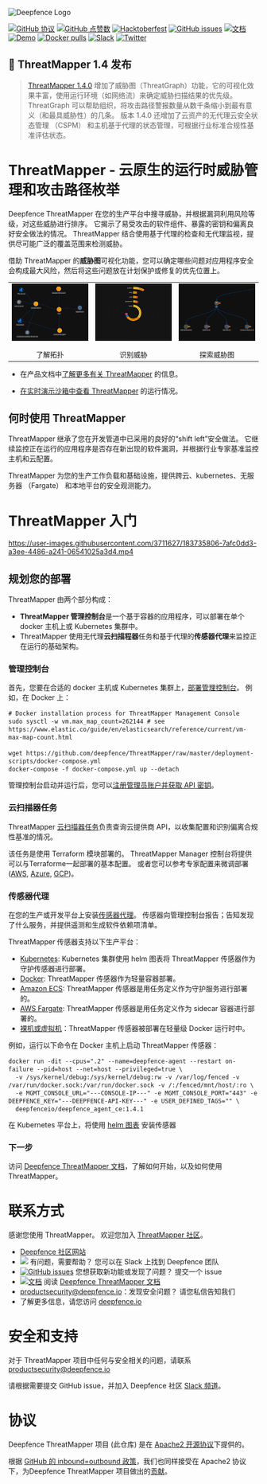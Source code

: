 ![Deepfence Logo](images/readme/deepfence-logo.png)

[![GitHub 协议](https://img.shields.io/github/license/deepfence/ThreatMapper)](https://github.com/deepfence/ThreatMapper/blob/master/LICENSE) [![GitHub 点赞数](https://img.shields.io/github/stars/deepfence/ThreatMapper)](https://github.com/deepfence/ThreatMapper/stargazers) [![Hacktoberfest](https://img.shields.io/github/hacktoberfest/2022/deepfence/ThreatMapper)](https://github.com/deepfence/ThreatMapper/issues) [![GitHub issues](https://img.shields.io/github/issues/deepfence/ThreatMapper)](https://github.com/deepfence/ThreatMapper/issues) [![文档](https://img.shields.io/badge/documentation-read-green)](https://community.deepfence.io/docs/threatmapper) [![Demo](https://img.shields.io/badge/threatmapper-demo-green)](https://community.deepfence.io/docs/threatmapper/demo) [![Docker pulls](https://img.shields.io/docker/pulls/deepfenceio/deepfence_agent_ce)](https://hub.docker.com/r/deepfenceio/deepfence_agent_ce) [![Slack](https://img.shields.io/badge/slack-@deepfence-blue.svg?logo=slack)](https://join.slack.com/t/deepfence-community/shared_invite/zt-podmzle9-5X~qYx8wMaLt9bGWwkSdgQ) [![Twitter](https://img.shields.io/twitter/url?style=social&url=https%3A%2F%2Fgithub.com%2Fdeepfence%2FThreatMapper)](https://twitter.com/intent/tweet?text=Wow:&url=https%3A%2F%2Fgithub.com%2Fdeepfence%2FThreatMapper)

## :tada: ThreatMapper 1.4 发布

> [ThreatMapper 1.4.0](https://github.com/deepfence/ThreatMapper/releases/tag/v1.4.0) 增加了威胁图（ThreatGraph）功能，它的可视化效果丰富，使用运行环境（如网络流）来确定威胁扫描结果的优先级。  ThreatGraph 可以帮助组织，将攻击路径警报数量从数千条缩小到最有意义（和最具威胁性）的几条。 版本 1.4.0 还增加了云资产的无代理云安全状态管理 （CSPM） 和主机基于代理的状态管理，可根据行业标准合规性基准评估状态。

# ThreatMapper - 云原生的运行时威胁管理和攻击路径枚举

Deepfence ThreatMapper 在您的生产平台中搜寻威胁，并根据漏洞利用风险等级，对这些威胁进行排序。 它揭示了易受攻击的软件组件、暴露的密钥和偏离良好安全做法的情况。 ThreatMapper 结合使用基于代理的检查和无代理监视，提供尽可能广泛的覆盖范围来检测威胁。

借助 ThreatMapper 的**威胁图**可视化功能，您可以确定哪些问题对应用程序安全会构成最大风险，然后将这些问题放在计划保护或修复的优先位置上。

<table width="100%">
  <tr>
  <td align="center" valign="top" width="33%"><a href="../../raw/master/images/readme/threatmapper-topology-full.jpg"><img src="images/readme/threatmapper-topology-thumb.jpg" border=0 align="center"/></a>
    <br/><br/>
    了解拓扑
  </td>
  <td align="center" valign="top" width="33%"><a href="../../raw/master/images/readme/threatmapper-vulnerabilities-full.jpg"><img src="images/readme/threatmapper-vulnerabilities-thumb.jpg" border=0 align="center"/></a>
    <br/><br/>
    识别威胁
  </td>
  <td align="center" valign="top" width="33%"><a href="../../raw/master/images/readme/threatmapper-threatgraph-full.jpg"><img src="images/readme/threatmapper-threatgraph-thumb.jpg" border=0 align="center"/></a>
    <br/><br/>
    探索威胁图
  </td>
  </tr>
</table>

 * 在产品文档中[了解更多有关 ThreatMapper](https://community.deepfence.io/docs/threatmapper/) 的信息。

 * [在实时演示沙箱中查看 ThreatMapper](https://community.deepfence.io/docs/threatmapper/demo) 的运行情况。

## 何时使用 ThreatMapper

ThreatMapper 继承了您在开发管道中已采用的良好的“shift left”安全做法。 它继续监控正在运行的应用程序是否存在新出现的软件漏洞，并根据行业专家基准监控主机和云配置。

ThreatMapper 为您的生产工作负载和基础设施，提供跨云、kubernetes、无服务器 （Fargate） 和本地平台的安全观测能力。


# ThreatMapper 入门



https://user-images.githubusercontent.com/3711627/183735806-7afc0dd3-a3ee-4486-a241-06541025a3d4.mp4


## 规划您的部署

ThreatMapper 由两个部分构成：

 * **ThreatMapper 管理控制台**是一个基于容器的应用程序，可以部署在单个 docker 主机上或 Kubernetes 集群中。
 * ThreatMapper 使用无代理**云扫描程器**任务和基于代理的**传感器代理**来监控正在运行的基础架构。

### 管理控制台

首先，您要在合适的 docker 主机或 Kubernetes 集群上，[部署管理控制台](https://community.deepfence.io/docs/threatmapper/console/)。  例如，在 Docker 上：

```shell script
# Docker installation process for ThreatMapper Management Console
sudo sysctl -w vm.max_map_count=262144 # see https://www.elastic.co/guide/en/elasticsearch/reference/current/vm-max-map-count.html

wget https://github.com/deepfence/ThreatMapper/raw/master/deployment-scripts/docker-compose.yml
docker-compose -f docker-compose.yml up --detach
```

管理控制台启动并运行后，您可以[注册管理员账户并获取 API 密钥](https://community.deepfence.io/docs/threatmapper/console/initial-configuration)。

### 云扫描器任务

ThreatMapper [云扫描器任务](https://community.deepfence.io/docs/threatmapper/cloudscanner/)负责查询云提供商 API，以收集配置和识别偏离合规性基准的情况。

该任务是使用 Terraform 模块部署的。 ThreatMapper Manager 控制台将提供可以与Terraforme一起部署的基本配置。 或者您可以参考专家配置来微调部署([AWS](https://github.com/deepfence/terraform-aws-cloud-scanner), [Azure](https://github.com/deepfence/terraform-azure-cloud-scanner), [GCP](https://github.com/deepfence/terraform-gcp-cloud-scanner))。

### 传感器代理

在您的生产或开发平台上安装[传感器代理](https://community.deepfence.io/docs/threatmapper/sensors/)。 传感器向管理控制台报告；告知发现了什么服务，并提供遥测和生成软件依赖项清单。

ThreatMapper 传感器支持以下生产平台：

 * [Kubernetes](https://community.deepfence.io/docs/threatmapper/sensors/kubernetes/): Kubernetes 集群使用 helm 图表将 ThreatMapper 传感器作为守护传感器进行部署。
 * [Docker](https://community.deepfence.io/docs/threatmapper/sensors/docker/): ThreatMapper 传感器作为轻量容器部署。
 * [Amazon ECS](https://community.deepfence.io/docs/threatmapper/sensors/aws-ecs): ThreatMapper 传感器是用任务定义作为守护服务进行部署的。
 * [AWS Fargate](https://community.deepfence.io/docs/threatmapper/sensors/aws-fargate): ThreatMapper 传感器是用任务定义作为 sidecar 容器进行部署的。
 * [裸机或虚拟机](https://community.deepfence.io/docs/threatmapper/sensors/linux-host/)：ThreatMapper 传感器被部署在轻量级 Docker 运行时中。

例如，运行以下命令在 Docker 主机上启动 ThreatMapper 传感器：

```shell script
docker run -dit --cpus=".2" --name=deepfence-agent --restart on-failure --pid=host --net=host --privileged=true \
  -v /sys/kernel/debug:/sys/kernel/debug:rw -v /var/log/fenced -v /var/run/docker.sock:/var/run/docker.sock -v /:/fenced/mnt/host/:ro \
  -e MGMT_CONSOLE_URL="---CONSOLE-IP---" -e MGMT_CONSOLE_PORT="443" -e DEEPFENCE_KEY="---DEEPFENCE-API-KEY---" -e USER_DEFINED_TAGS="" \
  deepfenceio/deepfence_agent_ce:1.4.1
```

在 Kubernetes 平台上，将使用 [helm 图表](https://community.deepfence.io/docs/threatmapper/sensors/kubernetes/) 安装传感器

### 下一步

访问 [Deepfence ThreatMapper 文档](https://community.deepfence.io/docs/threatmapper/)，了解如何开始，以及如何使用 ThreatMapper。


# 联系方式

感谢您使用 ThreatMapper。  欢迎您加入 [ThreatMapper 社区](COMMUNITY.md)。

* [Deepfence 社区网站](https://community.deepfence.io)
* [<img src="https://img.shields.io/badge/slack-@deepfence-brightgreen.svg?logo=slack" />](https://join.slack.com/t/deepfence-community/shared_invite/zt-podmzle9-5X~qYx8wMaLt9bGWwkSdgQ) 有问题，需要帮助？  您可以在 Slack 上找到 Deepfence 团队
* [![GitHub issues](https://img.shields.io/github/issues/deepfence/ThreatMapper)](https://github.com/deepfence/ThreatMapper/issues) 您想获取新功能或发现了问题？  提交一个 issue
* [![文档](https://img.shields.io/badge/documentation-read-green)](https://community.deepfence.io/docs/threatmapper/) 阅读 [Deepfence ThreatMapper 文档](https://community.deepfence.io/docs/threatmapper/)
* [productsecurity@deepfence.io](SECURITY.md)：发现安全问题？  请您私信告知我们
* 了解更多信息，请您访问 [deepfence.io](https://deepfence.io/)


# 安全和支持

对于 ThreatMapper 项目中任何与安全相关的问题，请联系 [productsecurity@deepfence.io](SECURITY.md)

请根据需要提交 GitHub issue，并加入 Deepfence 社区 [Slack 频道](https://join.slack.com/t/deepfence-community/shared_invite/zt-podmzle9-5X~qYx8wMaLt9bGWwkSdgQ)。


# 协议

Deepfence ThreatMapper 项目 (此仓库) 是在 [Apache2 开源协议](https://www.apache.org/licenses/LICENSE-2.0)下提供的。

根据 [GitHub 的 inbound=outbound 政策](https://docs.github.com/en/github/site-policy/github-terms-of-service#6-contributions-under-repository-license)，我们也同样接受在 Apache2 协议下，为Deepfence ThreatMapper 项目做出的[贡献](CONTRIBUTING.md)。
